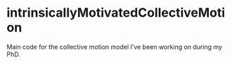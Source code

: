 # intrinsicallyMotivatedCollectiveMotion
Main code for the collective motion model I've been working on during my PhD.

